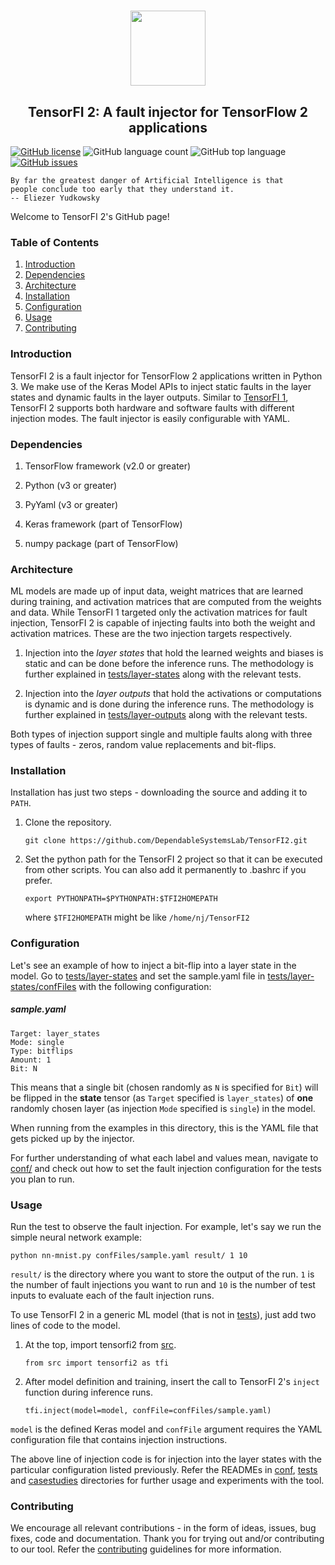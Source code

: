 <h1 align="center"> 
  <img src="https://user-images.githubusercontent.com/29974283/100801172-78f3d700-33dc-11eb-8756-375ddbd740ca.png" height="120">
</h1>

<h2 align="center">TensorFI 2: A fault injector for TensorFlow 2 applications</h2>

[![GitHub license](https://img.shields.io/github/license/DependableSystemsLab/TensorFI2)](https://github.com/DependableSystemsLab/TensorFI2/blob/master/LICENSE)
![GitHub language count](https://img.shields.io/github/languages/count/DependableSystemsLab/TensorFI2)
![GitHub top language](https://img.shields.io/github/languages/top/DependableSystemsLab/TensorFI2)
[![GitHub issues](https://img.shields.io/github/issues/DependableSystemsLab/TensorFI2)](https://github.com/DependableSystemsLab/TensorFI2/issues)

```
By far the greatest danger of Artificial Intelligence is that
people conclude too early that they understand it.
-- Eliezer Yudkowsky
```

Welcome to TensorFI 2's GitHub page!

### Table of Contents

1. [Introduction](#introduction)
2. [Dependencies](#dependencies)
3. [Architecture](#architecture)
4. [Installation](#installation)
5. [Configuration](#configuration)
6. [Usage](#usage)
7. [Contributing](#contributing)

### Introduction

TensorFI 2 is a fault injector for TensorFlow 2 applications written in Python 3. We make use of the Keras Model APIs to inject static faults in the layer states and dynamic faults in the layer outputs.
Similar to [TensorFI 1](https://github.com/DependableSystemsLab/TensorFI), TensorFI 2 supports both hardware and software faults with different injection modes.
The fault injector is easily configurable with YAML.

### Dependencies

1. TensorFlow framework (v2.0 or greater)

2. Python (v3 or greater)

3. PyYaml (v3 or greater)

4. Keras framework (part of TensorFlow)

5. numpy package (part of TensorFlow)


### Architecture

ML models are made up of input data, weight matrices that are learned during training, and activation matrices that are computed from the weights and data. While TensorFI 1 targeted only the activation matrices for fault injection, TensorFI 2 is capable of injecting faults into both the weight and activation matrices. These are the two injection targets respectively.

1. Injection into the *layer states* that hold the learned weights and biases is static and can be done before the inference runs. The methodology is further explained in [tests/layer-states](https://github.com/DependableSystemsLab/TensorFI2/tree/master/tests/layer-states) along with the relevant tests.

2. Injection into the *layer outputs* that hold the activations or computations is dynamic and is done during the inference runs. The methodology is further explained in [tests/layer-outputs](https://github.com/DependableSystemsLab/TensorFI2/tree/master/tests/layer-outputs) along with the relevant tests.

Both types of injection support single and multiple faults along with three types of faults - zeros, random value replacements and bit-flips.

### Installation

Installation has just two steps - downloading the source and adding it to `PATH`.

1. Clone the repository.

    ```
    git clone https://github.com/DependableSystemsLab/TensorFI2.git
    ```

2. Set the python path for the TensorFI 2 project so that it can be executed from other scripts. You can also add it permanently to .bashrc if you prefer.

    ```
    export PYTHONPATH=$PYTHONPATH:$TFI2HOMEPATH
    ```

	where `$TFI2HOMEPATH` might be like `/home/nj/TensorFI2`


### Configuration

Let's see an example of how to inject a bit-flip into a layer state in the model. Go to [tests/layer-states](https://github.com/DependableSystemsLab/TensorFI2/blob/master/tests/layer-outputs) and set the sample.yaml file in [tests/layer-states/confFiles](https://github.com/DependableSystemsLab/TensorFI2/tree/master/tests/layer-states/confFiles) with the following configuration:

##### sample.yaml
    
    Target: layer_states
    Mode: single
    Type: bitflips
    Amount: 1
    Bit: N


This means that a single bit (chosen randomly as `N` is specified for `Bit`) will be flipped in the **state** tensor (as `Target` specified is `layer_states`) of **one** randomly chosen layer (as injection `Mode` specified is `single`) in the model.

When running from the examples in this directory, this is the YAML file that gets picked up by the injector.

For further understanding of what each label and values mean, navigate to [conf/](https://github.com/DependableSystemsLab/TensorFI2/tree/master/conf) and check out how to set the fault injection configuration for the tests you plan to run.

### Usage

Run the test to observe the fault injection. For example, let's say we run the simple neural network example:

    python nn-mnist.py confFiles/sample.yaml result/ 1 10

`result/` is the directory where you want to store the output of the run.
`1` is the number of fault injections you want to run and `10` is the number of test inputs to evaluate each of the fault injection runs.

To use TensorFI 2 in a generic ML model (that is not in [tests](https://github.com/DependableSystemsLab/TensorFI2/blob/master/tests/)), just add two lines of code to the model.

1. At the top, import tensorfi2 from [src](https://github.com/DependableSystemsLab/TensorFI2/tree/master/src).

    ```
    from src import tensorfi2 as tfi
    ```

2. After model definition and training, insert the call to TensorFI 2's `inject` function during inference runs.

    ```
    tfi.inject(model=model, confFile=confFiles/sample.yaml)
    ```

`model` is the defined Keras model and `confFile` argument requires the YAML configuration file that contains injection instructions.

The above line of injection code is for injection into the layer states with the particular configuration listed previously. Refer the READMEs in [conf](https://github.com/DependableSystemsLab/TensorFI2/tree/master/conf), [tests](https://github.com/DependableSystemsLab/TensorFI2/tree/master/tests) and [casestudies](https://github.com/DependableSystemsLab/TensorFI2/tree/master/casestudies) directories for further usage and experiments with the tool.

### Contributing

We encourage all relevant contributions - in the form of ideas, issues, bug fixes, code and documentation. Thank you for trying out and/or contributing to our tool. Refer the [contributing](https://github.com/DependableSystemsLab/TensorFI2/tree/master/CONTRIBUTING.md) guidelines for more information.